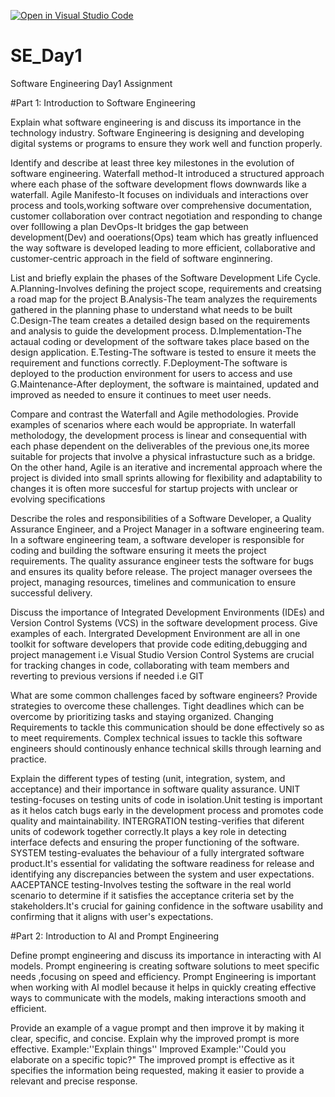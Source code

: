 [![Open in Visual Studio Code](https://classroom.github.com/assets/open-in-vscode-2e0aaae1b6195c2367325f4f02e2d04e9abb55f0b24a779b69b11b9e10269abc.svg)](https://classroom.github.com/online_ide?assignment_repo_id=15568646&assignment_repo_type=AssignmentRepo)
# SE_Day1
Software Engineering Day1 Assignment

#Part 1: Introduction to Software Engineering

Explain what software engineering is and discuss its importance in the technology industry.
Software Engineering is designing and developing digital systems or programs to ensure they work well and function properly.

Identify and describe at least three key milestones in the evolution of software engineering.
Waterfall method-It introduced a structured approach where each phase of the software development flows downwards like a waterfall.
Agile Manifesto-It focuses on individuals and interactions over process and tools,working software over comprehensive documentation, customer collaboration over contract negotiation and responding to change over folllowing a plan
DevOps-It bridges the gap between development(Dev) and ooerations(Ops) team which has greatly influenced the way software is developed leading to more efficient, collaborative and customer-centric approach in the field of software enginnering.

List and briefly explain the phases of the Software Development Life Cycle.
A.Planning-Involves defining the project scope, requirements and creatsing a road map for the project
B.Analysis-The team analyzes the requirements gathered in the planning phase to understand what needs to be built
C.Design-The team creates a detailed design based on the requirements and analysis to guide the development process.
D.Implementation-The actaual coding or development of the software takes place based on the design application.
E.Testing-The software is tested to ensure it meets the requirement and functions correctly.
F.Deployment-The software is deployed to the production environment for users to access and use
G.Maintenance-After deployment, the software is maintained, updated and improved as needed to ensure it continues to meet user needs.


Compare and contrast the Waterfall and Agile methodologies. Provide examples of scenarios where each would be appropriate.
In waterfall metholodogy, the development process is linear and consequential with each phase dependent on the deliverables of the previous one,its moree suitable for projects that involve a physical infrastucture such as a bridge.
On the other hand, Agile is an iterative and incremental approach where the project is divided into small sprints allowing for flexibility and adaptability to changes it is often more succesful for startup projects with unclear or evolving specifications


Describe the roles and responsibilities of a Software Developer, a Quality Assurance Engineer, and a Project Manager in a software engineering team.
In a software engineering team, a software developer is responsible for coding and building the software ensuring it meets the project requirements.
The quality assurance engineer tests the software for bugs and ensures its quality before release.
The project manager oversees the project, managing resources, timelines and communication to ensure successful delivery.

Discuss the importance of Integrated Development Environments (IDEs) and Version Control Systems (VCS) in the software development process. Give examples of each.
Intergrated Development Environment are all in one toolkit for software developers that provide code editing,debugging and project management i.e Visual Studio
Version Control Systems are crucial for tracking changes in code, collaborating with team members and reverting to previous versions if needed i.e GIT

What are some common challenges faced by software engineers? Provide strategies to overcome these challenges.
Tight deadlines which can be overcome by prioritizing tasks and staying organized.
Changing Requirements to tackle this communication should be done effectively so as to meet requirements.
Complex technical issues to tackle this software engineers should continously enhance technical skills through learning and practice.


Explain the different types of testing (unit, integration, system, and acceptance) and their importance in software quality assurance.
UNIT testing-focuses on testing units of code in isolation.Unit testing is important as it helos catch bugs early in the development process and promotes code quality and maintainability.
INTERGRATION testing-verifies that diferent units of codework together correctly.It plays a key role in detecting interface defects and ensuring the proper functioning of the software.
SYSTEM testing-evaluates the behaviour of a fully intergrated software product.It's essential for validating the software readiness for release and identifying any discrepancies between the system and user expectations.
AACEPTANCE testing-Involves testing the software in the real world scenario to determine if it satisfies the acceptance criteria set by the stakeholders.It's crucial for gaining confidence in the software usability and confirming that it aligns  with user's expectations.




#Part 2: Introduction to AI and Prompt Engineering


Define prompt engineering and discuss its importance in interacting with AI models.
Prompt engineering is creating software solutions to meet specific needs ,focusing on speed and efficiency.
Prompt Engineering is important when working with AI modlel because it helps in quickly creating effective ways to communicate with the models, making interactions smooth and efficient.


Provide an example of a vague prompt and then improve it by making it clear, specific, and concise. Explain why the improved prompt is more effective.
Example:''Explain things''
Improved Example:''Could you elaborate on a specific topic?"
The improved prompt is effective as it specifies the information being requested, making it easier to provide a relevant and precise response.


